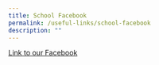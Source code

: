 ```yaml
---
title: School Facebook
permalink: /useful-links/school-facebook
description: ""
---
```

[Link to our Facebook](https://www.facebook.com/cantonmentpri/)
